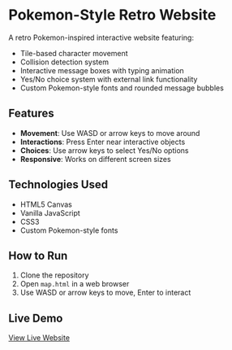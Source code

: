 # Pokemon-Style Retro Website

A retro Pokemon-inspired interactive website featuring:

- Tile-based character movement
- Collision detection system
- Interactive message boxes with typing animation
- Yes/No choice system with external link functionality
- Custom Pokemon-style fonts and rounded message bubbles

## Features

- **Movement**: Use WASD or arrow keys to move around
- **Interactions**: Press Enter near interactive objects
- **Choices**: Use arrow keys to select Yes/No options
- **Responsive**: Works on different screen sizes

## Technologies Used

- HTML5 Canvas
- Vanilla JavaScript
- CSS3
- Custom Pokemon-style fonts

## How to Run

1. Clone the repository
2. Open `map.html` in a web browser
3. Use WASD or arrow keys to move, Enter to interact

## Live Demo

[View Live Website](https://YOUR_USERNAME.github.io/YOUR_REPO_NAME/)
